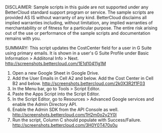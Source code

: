 DISCLAIMER: Sample scripts in this guide are not supported under any BetterCloud standard support program or service. The sample scripts are provided AS IS without warranty of any kind. BetterCloud disclaims all implied warranties including, without limitation, any implied warranties of merchantability or of fitness for a particular purpose. The entire risk arising out of the use or performance of the sample scripts and documentation remains with you.

SUMMARY: This script updates the CostCenter field for a user in G Suite using primary emails. It is shown in a user's G Suite Profile under Basic Information > Addiitonal Info > Next. http://screenshots.bettercloud.com/1E1d10411g1M

1) Open a new Google Sheet in Google Drive.
2) Add the User Emails in Cell A2 and below. Add the Cost Center in Cell B2 and below. http://screenshots.bettercloud.com/2k0X3R2f1F03
3) In the Menu bar, go to Tools > Script Editor. 
4) Paste the Apps Script into the Script Editor.
5) In the Script Editor, go to Resources > Advanced Google services and enable the Admin Directory API. 
6) Enable the Admin SDK from the API Console as well. http://screenshots.bettercloud.com/1H2m0o2y2Y0I
7) Run the script, Column C should populate with Success/Failure. http://screenshots.bettercloud.com/3H0Y0T470s0u

